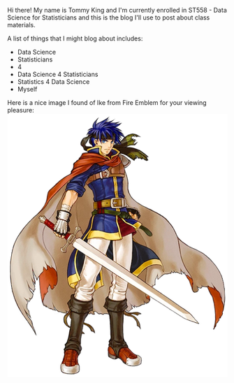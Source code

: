 Hi there! My name is Tommy King and I'm currently enrolled in ST558 - Data Science for Statisticians and this is the blog I'll use to post about class materials.

A list of things that I might blog about includes:
 * Data Science  
 * Statisticians
 * 4
 * Data Science 4 Statisticians
 * Statistics 4 Data Science
 * Myself

Here is a nice image I found of Ike from Fire Emblem for your viewing pleasure:
![We Like Ike](ike.png)
